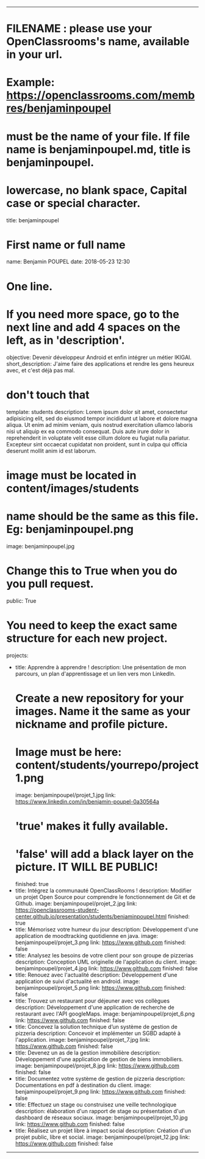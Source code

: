 ---

# FILENAME : please use your OpenClassrooms's name, available in your url.
# Example: https://openclassrooms.com/membres/benjaminpoupel
# must be the name of your file. If file name is benjaminpoupel.md, title is benjaminpoupel.
# lowercase, no blank space, Capital case or special character.
title: benjaminpoupel

# First name or full name
name: Benjamin POUPEL
date: 2018-05-23 12:30

# One line.
# If you need more space, go to the next line and add 4 spaces on the left, as in 'description'.
objective: Devenir développeur Android et enfin intégrer un métier IKIGAI.
short_description: J'aime faire des applications et rendre les gens heureux avec, et c'est déjà pas mal.

# don't touch that
template: students
description:
    Lorem ipsum dolor sit amet, consectetur adipisicing elit, sed do eiusmod
    tempor incididunt ut labore et dolore magna aliqua. Ut enim ad minim veniam,
    quis nostrud exercitation ullamco laboris nisi ut aliquip ex ea commodo
    consequat. Duis aute irure dolor in reprehenderit in voluptate velit esse
    cillum dolore eu fugiat nulla pariatur. Excepteur sint occaecat cupidatat non
    proident, sunt in culpa qui officia deserunt mollit anim id est laborum.

# image must be located in content/images/students
# name should be the same as this file. Eg: benjaminpoupel.png
image: benjaminpoupel.jpg

# Change this to True when you do you pull request.
public: True

# You need to keep the exact same structure for each new project.
projects:
  - title: Apprendre à apprendre !
    description: Une présentation de mon parcours, un plan d'apprentissage et un lien vers mon LinkedIn.
    # Create a new repository for your images. Name it the same as your nickname and profile picture.
    # Image must be here: content/students/yourrepo/project1.png
    image: benjaminpoupel/projet_1.jpg
    link: https://www.linkedin.com/in/benjamin-poupel-0a30564a
    # 'true' makes it fully available.
    # 'false' will add a black layer on the picture. IT WILL BE PUBLIC!
    finished: true
  - title: Intégrez la communauté OpenClassRooms !
    description: Modifier un projet Open Source pour comprendre le fonctionnement de Git et de Github. 
    image: benjaminpoupel/projet_2.jpg
    link: https://openclassrooms-student-center.github.io/presentation/students/benjaminpoupel.html
    finished: true
  - title: Mémorisez votre humeur du jour
    description: Développement d'une application de moodtracking quotidienne en java.
    image: benjaminpoupel/projet_3.png
    link: https://www.github.com
    finished: false
  - title: Analysez les besoins de votre client pour son groupe de pizzerias
    description: Conception UML originelle de l'application du client.
    image: benjaminpoupel/projet_4.jpg
    link: https://www.github.com
    finished: false
  - title: Renouez avec l'actualité
    description: Développement d'une application de suivi d'actualité en android.
    image: benjaminpoupel/projet_5.png
    link: https://www.github.com
    finished: false
  - title: Trouvez un restaurant pour déjeuner avec vos collègues
    description: Développement d'une application de recherche de restaurant avec l'API googleMaps.
    image: benjaminpoupel/projet_6.png
    link: https://www.github.com
    finished: false
  - title: Concevez la solution technique d’un système de gestion de pizzeria
    description: Concevoir et implémenter un SGBD adapté à l'application.
    image: benjaminpoupel/projet_7.jpg
    link: https://www.github.com
    finished: false
  - title: Devenez un as de la gestion immobilière
    description: Développement d'une application de gestion de biens immobiliers.
    image: benjaminpoupel/projet_8.jpg
    link: https://www.github.com
    finished: false
  - title: Documentez votre système de gestion de pizzeria
    description: Documentations en pdf à destination du client.
    image: benjaminpoupel/projet_9.png
    link: https://www.github.com
    finished: false
  - title: Effectuez un stage ou construisez une veille technologique
    description: élaboration d'un rapport de stage ou présentation d'un dashboard de réseaux sociaux.
    image: benjaminpoupel/projet_10.jpg
    link: https://www.github.com
    finished: false
  - title: Réalisez un projet libre à impact social
    description: Création d'un projet public, libre et social.
    image: benjaminpoupel/projet_12.jpg
    link: https://www.github.com
    finished: false
---